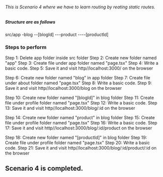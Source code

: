 ###### This is Scenario 4 where we have to learn routing by reating static routes.

##### Structure are as follows

src/app
-blog
--[blogId]
---product
----[productId]

### Steps to perform

Step 1: Delete app folder inside src folder
Step 2: Create new folder named "app"
Step 3: Create file under app folder named "page.tsx"
Step 4: Write a basic code.
Step 5: Save it and visit http//localhost:3000/ on the browser

Step 6: Create new folder named "blog" in app folder
Step 7: Create file under about folder named "page.tsx"
Step 8: Write a basic code.
Step 9: Save it and visit http//localhost:3000/blog on the browser

Step 10: Create new folder named "[blogId]" in blog folder
Step 11: Create file under profile folder named "page.tsx"
Step 12: Write a basic code.
Step 13: Save it and visit http//localhost:3000/blog/:id on the browser

Step 14: Create new folder named "product" in blog folder
Step 15: Create file under profile folder named "page.tsx"
Step 16: Write a basic code.
Step 17: Save it and visit http//localhost:3000/blog/:id/product on the browser

Step 18: Create new folder named "[productId]" in blog folder
Step 19: Create file under profile folder named "page.tsx"
Step 20: Write a basic code.
Step 21: Save it and visit http//localhost:3000/blog/:id/product/:id on the browser

## Scenario 4 is completed.
